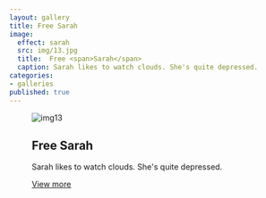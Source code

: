 ```yaml
---
layout: gallery
title: Free Sarah
image: 
  effect: sarah
  src: img/13.jpg
  title:  Free <span>Sarah</span>
  caption: Sarah likes to watch clouds. She's quite depressed.
categories:
- galleries
published: true
---
```




<figure class="effect-sarah">
    <img src="{{site.url}}/img/13.jpg" alt="img13" />
    <figcaption>
        <h2>Free
            <span>Sarah</span>
        </h2>
        <p>Sarah likes to watch clouds. She's quite depressed.</p>
        <a href="#">View more</a>
    </figcaption>
</figure>
